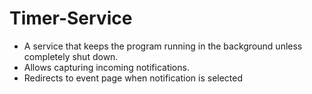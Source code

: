 # Timer-Service

* A service that keeps the program running in the background unless completely shut down. <br>
* Allows capturing incoming notifications. <br>
* Redirects to event page when notification is selected <br>
